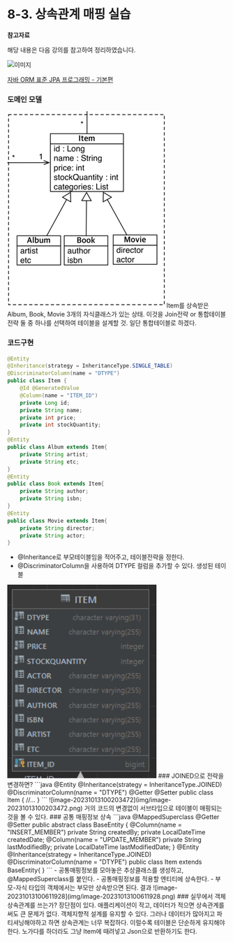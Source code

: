 # 8-3. 상속관계 매핑 실습

**참고자료**

해당 내용은 다음 강의를 참고하여 정리하였습니다.

![이미지](https://cdn.inflearn.com/public/courses/324109/course_cover/161476f8-f0b7-4b04-b293-ce648c2ea445/kyh_jsp.png)

[자바 ORM 표준 JPA 프로그래밍 - 기본편](https://www.inflearn.com/course/ORM-JPA-Basic/dashboard)



### 도메인 모델
![image-20231013095339160](img/image-20231013095339160.png)
Item를 상속받은 Album, Book, Movie 3개의 자식클래스가 있는 상태.
이것을 Join전략 or 통합테이블전략 둘 중 하나를 선택하여 테이블을 설계할 것.
일단 통합테이블로 하겠다.
### 코드구현
```java
@Entity
@Inheritance(strategy = InheritanceType.SINGLE_TABLE)
@DiscriminatorColumn(name = "DTYPE")
public class Item {
    @Id @GeneratedValue
    @Column(name = "ITEM_ID")
    private Long id;
    private String name;
    private int price;
    private int stockQuantity;
}
@Entity
public class Album extends Item{
    private String artist;
    private String etc;
}
@Entity
public class Book extends Item{
    private String author;
    private String isbn;
}
@Entity
public class Movie extends Item{
    private String director;
    private String actor;
}
```
- @Inheritance로 부모테이블임을 적어주고, 테이블전략을 정한다.
- @DiscriminatorColumn을 사용하여 DTYPE 컬럼을 추가할 수 있다.
생성된 테이블
<img src="img/image-20231013095943387.png" alt="image-20231013095943387" style="zoom:150%;" />
### JOINED으로 전략을 변경하면?
```java
@Entity
@Inheritance(strategy = InheritanceType.JOINED)
@DiscriminatorColumn(name = "DTYPE")
@Getter @Setter
public class Item {
	//...
}
```
![image-20231013100203472](img/image-20231013100203472.png)
거의 코드의 변경없이 서브타입으로 테이블이 매핑되는 것을 볼 수 있다.
### 공통 매핑정보 상속
```java
@MappedSuperclass
@Getter @Setter
public abstract class BaseEntity {
    @Column(name = "INSERT_MEMBER")
    private String createdBy;
    private LocalDateTime createdDate;
    @Column(name = "UPDATE_MEMBER")
    private String lastModifiedBy;
    private LocalDateTime lastModifiedDate;
}
@Entity
@Inheritance(strategy = InheritanceType.JOINED)
@DiscriminatorColumn(name = "DTYPE")
public class Item extends BaseEntity{
}
```
- 공통매핑정보를 모아놓은 추상클래스를 생성하고, @MappedSuperclass를 붙인다.
- 공통매핑정보를 적용할 엔티티에 상속한다.
- 부모-자식 타입의 객체에서는 부모만 상속받으면 된다.
결과
![image-20231013100611928](img/image-20231013100611928.png)
### 실무에서 객체 상속관계를 쓰는가?
장단점이 있다.
애플리케이션이 작고, 데이터가 적으면 상속관계를 써도 큰 문제가 없다.
객체지향적 설계를 유지할 수 있다.
그러나 데이터가 많아지고 파티셔닝해야하고 하면 상속관계는 너무 복잡하다. 이럴수록 테이블은 단순하게 유지해야한다.
노가다를 하더라도 그냥 Item에 때려넣고 Json으로 반환하기도 한다.
